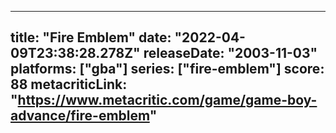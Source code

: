 
---
title: "Fire Emblem"
date: "2022-04-09T23:38:28.278Z"
releaseDate: "2003-11-03"
platforms: ["gba"]
series: ["fire-emblem"]
score: 88
metacriticLink: "https://www.metacritic.com/game/game-boy-advance/fire-emblem"
---
